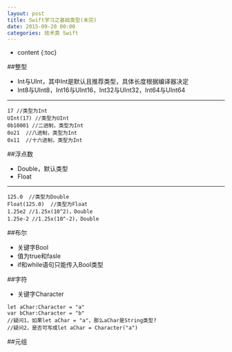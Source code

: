 ```yaml
---
layout: post
title: Swift学习之基础类型(未完)
date: 2015-09-20 00:00
categories: 技术类 Swift
---
```


* content
{:toc}

##整型  

- Int与UInt，其中Int是默认且推荐类型，具体长度根据编译器决定  
- Int8与UInt8，Int16与UInt16，Int32与UInt32，Int64与UInt64  
  
----------  
	17 //类型为Int  
	UInt(17) //类型为UInt  
	0b10001 //二进制，类型为Int  
	0o21  //八进制，类型为Int  
	0x11  //十六进制，类型为Int  


##浮点数  

- Double，默认类型
- Float  

----------  
	125.0  //类型为Double  
	Float(125.0)  //类型为Float  
	1.25e2 //1.25x(10^2)，Double  
	1.25e-2 //1.25x(10^-2)，Double


##布尔

- 关键字Bool
- 值为true和fasle
- if和while语句只能传入Bool类型

##字符

- 关键字Character  
>

	let aChar:Character = "a"
	var bChar:Character = "b"
	//疑问1，如果let aChar = "a"，那么aChar是String类型?
	//疑问2，是否可写成let aChar = Character("a")
    

##元组  

